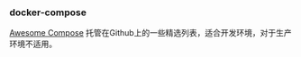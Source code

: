 ### docker-compose

[Awesome Compose](https://github.com/docker/awesome-compose) 托管在Github上的一些精选列表，适合开发环境，对于生产环境不适用。

